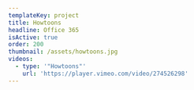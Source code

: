 ```yaml
---
templateKey: project
title: Howtoons
headline: Office 365
isActive: true
order: 200
thumbnail: /assets/howtoons.jpg
videos:
  - type: '"Howtoons"'
    url: 'https://player.vimeo.com/video/274526298'
---
```

